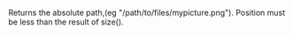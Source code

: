 Returns the absolute path,(eg "/path/to/files/mypicture.png"). Position must be less than the result of size().
